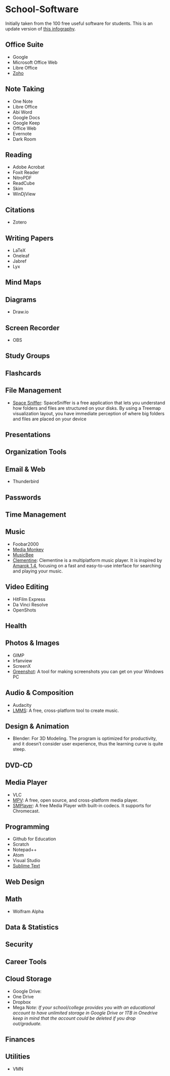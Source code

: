 # School-Software
Initially taken from the 100 free useful software for students. This is an update version of [this infography](https://i.imgur.com/0e07EWn.jpg). 

## Office Suite
* Google
* Microsoft Office Web
* Libre Office
* [Zoho](https://www.zoho.com/)

## Note Taking
* One Note
* Libre Office
* Abi Word
* Google Docs
* Google Keep
* Office Web
* Evernote
* Dark Room

## Reading
* Adobe Acrobat
* Foxit Reader
* NitroPDF
* ReadCube
* Skim
* WinDjView


## Citations
* Zotero

## Writing Papers
* LaTeX
* Oneleaf
* Jabref
* Lyx


## Mind Maps

## Diagrams
* Draw.io

## Screen Recorder
* OBS

## Study Groups

## Flashcards

## File Management
* [Space Sniffer](http://www.uderzo.it/main_products/space_sniffer/): SpaceSniffer is a free application that lets you understand how folders and files are structured on your disks. By using a Treemap visualization layout, you have immediate perception of where big folders and files are placed on your device
## Presentations

## Organization Tools 

## Email & Web
* Thunderbird


## Passwords

## Time Management 

## Music
* Foobar2000
* [Media Monkey](https://www.mediamonkey.com/)
* [MusicBee](https://getmusicbee.com/)
* [Clementine](https://www.clementine-player.org/): Clementine is a multiplatform music player. It is inspired by [Amarok 1.4](https://amarok.kde.org/), focusing on a fast and easy-to-use interface for searching and playing your music.


## Video Editing
* HitFilm Express
* Da Vinci Resolve
* OpenShots

## Health

## Photos & Images
* GIMP 
* Irfanview
* ScreenX
* [Greenshot](http://getgreenshot.org/): A tool for making screenshots you can get on your Windows PC

## Audio & Composition
* Audacity
* [LMMS](https://lmms.io/): A free, cross-platform tool to create music.

## Design & Animation 
* Blender: For 3D Modeling. The program is optimized for productivity, and it doesn’t consider user experience, thus the learning curve is quite steep. 



## DVD-CD

## Media Player
* VLC
* [MPV](https://mpv.io/): A free, open source, and cross-platform media player.
* [SMPlayer](https://www.smplayer.info/): A free Media Player with built-in codecs. It supports for Chromecast.

## Programming
* Github for Education
* Scratch
* Notepad++
* Atom
* Visual Studio
* [Sublime Text](https://www.sublimetext.com/3)

## Web Design

## Math 
* Wolfram Alpha

## Data & Statistics

## Security

## Career Tools

## Cloud Storage
* Google Drive: 
* One Drive
* Dropbox
* Mega
_Note: If your school/college provides you with an educational account to have unlimited storage in Google Drive or 1TB in Onedrive keep in mind that the account could be deleted if you drop out/graduate._
## Finances

## Utilities
* VMN 
